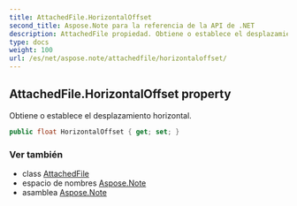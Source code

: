 ```yaml
---
title: AttachedFile.HorizontalOffset
second_title: Aspose.Note para la referencia de la API de .NET
description: AttachedFile propiedad. Obtiene o establece el desplazamiento horizontal.
type: docs
weight: 100
url: /es/net/aspose.note/attachedfile/horizontaloffset/
---
```

## AttachedFile.HorizontalOffset property

Obtiene o establece el desplazamiento horizontal.

```csharp
public float HorizontalOffset { get; set; }
```

### Ver también

* class [AttachedFile](../)
* espacio de nombres [Aspose.Note](../../attachedfile/)
* asamblea [Aspose.Note](../../../)


